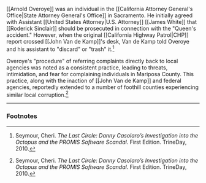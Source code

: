 [[Arnold Overoye]] was an individual in the [[California Attorney General's Office|State Attorney General's Office]] in Sacramento. He initially agreed with Assistant [[United States Attorney|U.S. Attorney]] [[James White]] that [[Roderick Sinclair]] should be prosecuted in connection with the "Queen's accident." However, when the original [[California Highway Patrol|CHP]] report crossed [[John Van de Kamp]]'s desk, Van de Kamp told Overoye and his assistant to "discard" or "trash" it.[^1]

Overoye's "procedure" of referring complaints directly back to local agencies was noted as a consistent practice, leading to threats, intimidation, and fear for complaining individuals in Mariposa County. This practice, along with the inaction of [[John Van de Kamp]] and federal agencies, reportedly extended to a number of foothill counties experiencing similar local corruption.[^1]

---
### Footnotes

[^1]: Seymour, Cheri. *The Last Circle: Danny Casolaro’s Investigation into the Octopus and the PROMIS Software Scandal*. First Edition. TrineDay, 2010.